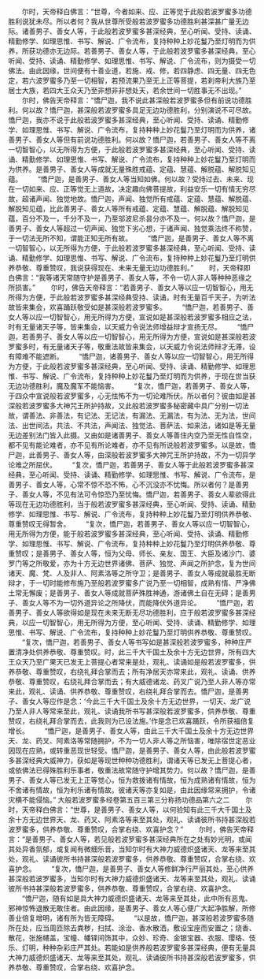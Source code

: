 <!-- { "loadSidebar": true } -->
　　尔时，天帝释白佛言：“世尊，今者如来、应、正等觉于此般若波罗蜜多功德胜利说犹未尽。所以者何？我从世尊所受般若波罗蜜多功德胜利甚深甚广量无边际。诸善男子、善女人等，于此般若波罗蜜多甚深经典，至心听闻、受持、读诵、精勤修学、如理思惟、书写、解说、广令流布，复持种种上妙花鬘乃至灯明而为供养，所获功德亦无边际。若善男子、善女人等，于此般若波罗蜜多甚深经典，至心听闻、受持、读诵、精勤修学、如理思惟、书写、解说、广令流布，则为摄受一切佛法。由此因缘，世间便有十善业道，若施、戒、修，若四静虑、四无量、四无色定，若六波罗蜜多乃至一切相智，若预流果乃至无上正等菩提，若刹帝利大族乃至居士大族，若四大王众天乃至非想非非想处天，若余世间一切胜事无不出现。”
　　尔时，佛告天帝释言：“憍尸迦，我不说此甚深般若波罗蜜多但有前说功德胜利。何以故？憍尸迦，甚深般若波罗蜜多具足无边功德胜利，分别演说不可尽故。憍尸迦，我亦不说于此般若波罗蜜多甚深经典，至心听闻、受持、读诵、精勤修学、如理思惟、书写、解说、广令流布，复持种种上妙花鬘乃至灯明而为供养，诸善男子、善女人等但有前说功德胜利。何以故？憍尸迦，若善男子、善女人等不离一切智智心，以无所得为方便，于此般若波罗蜜多甚深经典，至心听闻、受持、读诵、精勤修学、如理思惟、书写、解说、广令流布，复持种种上妙花鬘乃至灯明而为供养。是善男子、善女人等成就无量殊胜戒蕴、定蕴、慧蕴、解脱蕴、解脱知见蕴。
　　“憍尸迦，是善男子、善女人等当知如佛。何以故？受持过去、未来、现在一切如来、应、正等觉无上道故，决定趣向佛菩提故，利益安乐一切有情无穷尽故，超诸声闻、独觉地故。憍尸迦，声闻、独觉所有戒蕴、定蕴、慧蕴、解脱蕴、解脱知见蕴，比此善男子、善女人等所有戒蕴、定蕴、慧蕴、解脱蕴、解脱知见蕴，百分不及一，千分不及一，乃至邬波尼杀昙分亦不及一。何以故？憍尸迦，是善男子、善女人等超过一切声闻、独觉下劣心想，于诸声闻、独觉乘法终不称赞，于一切法无所不知，谓能正知无所有故。
　　“憍尸迦，是善男子、善女人等不离一切智智心，以无所得为方便，于此般若波罗蜜多甚深经典，至心听闻、受持、读诵、精勤修学、如理思惟、书写、解说、广令流布，复持种种上妙花鬘乃至灯明供养恭敬、尊重赞叹，我说获得现在、未来无量无边功德胜利。”
　　时，天帝释即白佛言：“我等诸天常随守护是善男子、善女人等，不令一切人非人等种种恶缘之所损害。”
　　尔时，佛告天帝释言：“若善男子、善女人等以应一切智智心，用无所得为方便，于此般若波罗蜜多甚深经典受持、读诵，时有无量百千天子，为听法故皆来集会，欢喜踊跃敬受如是甚深般若波罗蜜多。
　　“憍尸迦，若善男子、善女人等以应一切智智心，用无所得为方便，宣说如是甚深般若波罗蜜多相应之法，时有无量诸天子等，皆来集会，以天威力令说法师增益辩才宣扬无尽。
　　“憍尸迦，若善男子、善女人等以应一切智智心，用无所得为方便，宣说如是甚深般若波罗蜜多时，有无量诸天子等，敬重法故皆来集会，以天威力令说法师辩才无滞，设有障难不能遮断。
　　“憍尸迦，诸善男子、善女人等以应一切智智心，用无所得为方便，于此般若波罗蜜多甚深经典，至心听闻、受持、读诵、精勤修学、如理思惟、书写、解说、广令流布，复持种种上妙花鬘乃至灯明而为供养，于现在世当获无边功德胜利，魔及魔军不能恼害。
　　“复次，憍尸迦，若善男子、善女人等，于四众中宣说般若波罗蜜多，心无怯怖不为一切论难所伏。所以者何？彼由如是甚深般若波罗蜜多大神咒王所护持故，又此般若波罗蜜多秘密藏中具广分别一切法故，谓善法、非善法，有记法、无记法，有漏法、无漏法，有为法、无为法，世间法、出世间法，共法、不共法，声闻法、独觉法、菩萨法、如来法，诸如是等无量无边差别法门皆入此摄。又由如是诸善男子、善女人等善住内空乃至无性自性空，都不见有能论难者，亦不见有所论难者，亦不见有所说般若波罗蜜多。以是故，憍尸迦，此善男子、善女人等，由深般若波罗蜜多大神咒王所护持故，不为一切异学论难之所屈伏。
　　“复次，憍尸迦，若善男子、善女人等于此般若波罗蜜多甚深经典，至心听闻、受持、读诵、精勤修学、如理思惟、书写、解说、广令流布，是善男子、善女人等，心常不惊不恐不怖，心不沉没亦不忧悔。所以者何？是善男子、善女人等，不见有法可令惊恐乃至忧悔。憍尸迦，若善男子、善女人辈欲得此等现在无边功德胜利，当于般若波罗蜜多甚深经典，至心听闻、受持、读诵、精勤修学、如理思惟、书写、解说、广令流布，复持种种上妙花鬘乃至灯明供养恭敬、尊重赞叹无得暂舍。
　　“复次，憍尸迦，若善男子、善女人等以应一切智智心，用无所得为方便，能于般若波罗蜜多甚深经典，至心听闻、受持、读诵、精勤修学、如理思惟、书写、解说、广令流布，复持种种上妙花鬘乃至灯明供养恭敬、尊重赞叹；是善男子、善女人等，恒为父母、师长、亲友、国王、大臣及诸沙门、婆罗门等之所敬爱，亦为十方无边世界诸佛、菩萨、独觉、声闻之所护念，复为世间诸天、魔、梵、人及非人、阿素洛等之所守卫；是善男子、善女人等成就最胜无断辩才，于一切时能修布施乃至般若波罗蜜多广说乃至一切相智，成熟有情、严净佛土常无懈废；是善男子、善女人等成就菩萨殊胜神通，游诸佛土自在无碍；是善男子、善女人等不为一切外道异论之所降伏，而能降伏外道异论。
　　“憍尸迦，若善男子、善女人等欲得如是现在未来无断无尽功德胜利，应于般若波罗蜜多甚深经典，以应一切智智心，用无所得为方便，至心听闻、受持、读诵、精勤修学、如理思惟、书写、解说、广令流布，复持种种上妙花鬘乃至灯明供养恭敬、尊重赞叹。
　　“复次，憍尸迦，若善男子、善女人等书写如是甚深般若波罗蜜多，种种庄严置清净处供养恭敬、尊重赞叹。时，此三千大千国土及余十方无边世界，所有四大王众天乃至广果天已发无上菩提心者常来是处，观礼、读诵如是般若波罗蜜多，供养恭敬、尊重赞叹，右绕礼拜合掌而去；所有净居天亦常来此，观礼、读诵、供养恭敬、尊重赞叹，右绕礼拜合掌而去；有大威德诸龙、药叉广说乃至人非人等亦常来此，观礼、读诵、供养恭敬、尊重赞叹，右绕礼拜合掌而去。憍尸迦，是善男子、善女人等应作是念：‘今此三千大千国土及余十方无边世界，一切天、龙广说乃至人非人等常来至此，观礼、读诵我所书写甚深般若波罗蜜多，供养恭敬、尊重赞叹，右绕礼拜合掌而去，此我则为已设法施。’作是念已欢喜踊跃，令所获福倍复增长。
　　“憍尸迦，是善男子、善女人等，由此三千大千国土及余十方无边世界天、龙、药叉、阿素洛等常随拥护，不为一切人非人等之所恼害，唯除宿世定恶业因现在应熟，或转重恶现世轻受。憍尸迦，是善男子、善女人等，由此般若波罗蜜多甚深经典大威神力，获如是等现世种种功德胜利，谓诸天等已发无上菩提心者，或依佛法已得殊胜利乐事者，敬重法故常随守护增其势力。何以故？憍尸迦，是善男子、善女人等已发无上正等觉心，恒为救拨诸有情故，恒为成熟诸有情故，恒为不舍诸有情故，恒为利乐诸有情故。彼诸天等亦复如是，由此因缘常来拥护，令诸灾横不能侵恼。”
大般若波罗蜜多经卷第五百三第三分称扬功德品第六之二
　　尔时，天帝释白佛言：“世尊，是善男子、善女人等，以何验知有此三千大千国土及余十方无边世界天、龙、药叉、阿素洛等来至其处，观礼、读诵彼所书持甚深般若波罗蜜多，供养恭敬、尊重赞叹，合掌右绕、欢喜护念？”
　　尔时，佛告天帝释言：“是善男子、善女人等，若见般若波罗蜜多甚深经典所在之处有妙光明，或闻其处异香氛郁，或复闻有微细乐音，当知尔时有大神力威德炽盛诸天、龙等来至其处，观礼、读诵彼所书持甚深般若波罗蜜多，供养恭敬、尊重赞叹，合掌右绕、欢喜护念。
　　“复次，憍尸迦，是善男子、善女人等修鲜净行严丽其处，至心供养甚深般若波罗蜜多，当知尔时有大神力威德炽盛诸天、龙等来至其处，观礼、读诵彼所书持甚深般若波罗蜜多，供养恭敬、尊重赞叹，合掌右绕、欢喜护念。
　　“憍尸迦，随有如是具大神力威德炽盛诸天、龙等来至其处，此中所有恶鬼、邪神惊怖退散无敢住者。由此因缘，是善男子、善女人等心便广大起净胜解，所修善业倍复增明，诸有所为皆无障碍。
　　“以是故，憍尸迦，甚深般若波罗蜜多随所在处，应当周匝除去粪秽，扫拭、涂治、香水散洒，敷设宝座而安置之；烧香、散花，张施幰盖，宝幢、幡铎间饰其中，众妙、珍奇、金银宝器、衣服、璎珞、伎乐、灯明，种种杂彩庄严其处。若能如是供养般若波罗蜜多甚深经典，便有无量具大神力威德炽盛诸天、龙等来至其处，观礼、读诵彼所书持甚深般若波罗蜜多，供养恭敬、尊重赞叹，合掌右绕、欢喜护念。
